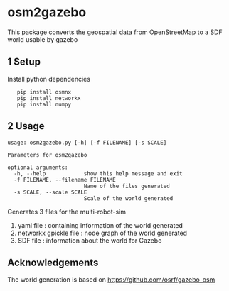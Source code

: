 # osm2gazebo

This package converts the geospatial data from OpenStreetMap to a SDF world usable by gazebo

## 1 Setup
Install python dependencies
 ```
    pip install osmnx
    pip install networkx
    pip install numpy
```

## 2 Usage
```
usage: osm2gazebo.py [-h] [-f FILENAME] [-s SCALE]

Parameters for osm2gazebo

optional arguments:
  -h, --help            show this help message and exit
  -f FILENAME, --filename FILENAME
                        Name of the files generated
  -s SCALE, --scale SCALE
                        Scale of the world generated

```

Generates 3 files for the multi-robot-sim
1. yaml file : containing information of the world generated
2. networkx gpickle file : node graph of the world generated
3. SDF file : information about the world for Gazebo

## Acknowledgements
The world generation is based on https://github.com/osrf/gazebo_osm
